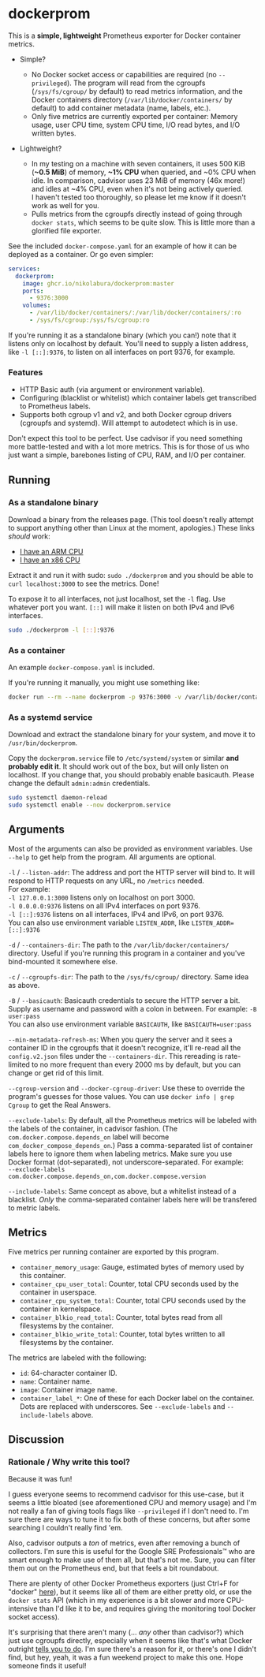 # dockerprom

This is a **simple, lightweight** Prometheus exporter for Docker container metrics.

- Simple?
    - No Docker socket access or capabilities are required (no `--privileged`). The program will read from the cgroupfs (`/sys/fs/cgroup/` by default) to read metrics information, and the Docker containers directory (`/var/lib/docker/containers/` by default) to add container metadata (name, labels, etc.).
    - Only five metrics are currently exported per container: Memory usage, user CPU time, system CPU time, I/O read bytes, and I/O written bytes.

- Lightweight?
    - In my testing on a machine with seven containers, it uses 500 KiB (**~0.5 MiB**) of memory, **~1% CPU** when queried, and ~0% CPU when idle. In comparison, cadvisor uses 23 MiB of memory (46x more!) and idles at ~4% CPU, even when it's not being actively queried. \
    I haven't tested too thoroughly, so please let me know if it doesn't work as well for you.
    - Pulls metrics from the cgroupfs directly instead of going through `docker stats`, which seems to be quite slow. This is little more than a glorified file exporter.

See the included `docker-compose.yaml` for an example of how it can be deployed as a container. Or go even simpler:

```yaml
services:
  dockerprom:
    image: ghcr.io/nikolabura/dockerprom:master
    ports:
      - 9376:3000
    volumes:
      - /var/lib/docker/containers/:/var/lib/docker/containers/:ro
      - /sys/fs/cgroup:/sys/fs/cgroup:ro
```

If you're running it as a standalone binary (which you can!) note that it listens only on localhost by default. You'll need to supply a listen address, like `-l [::]:9376`, to listen on all interfaces on port 9376, for example.

### Features

- HTTP Basic auth (via argument or environment variable).
- Configuring (blacklist or whitelist) which container labels get transcribed to Prometheus labels.
- Supports both cgroup v1 and v2, and both Docker cgroup drivers (cgroupfs and systemd). Will attempt to autodetect which is in use.

Don't expect this tool to be perfect. Use cadvisor if you need something more battle-tested and with a lot more metrics. This is for those of us who just want a simple, barebones listing of CPU, RAM, and I/O per container.

## Running

### As a standalone binary

Download a binary from the releases page. (This tool doesn't really attempt to support anything other than Linux at the moment, apologies.) These links *should* work:

- [I have an ARM CPU](https://github.com/nikolabura/dockerprom/releases/latest/download/dockerprom-aarch64-unknown-linux-musl.tar.gz)
- [I have an x86 CPU](https://github.com/nikolabura/dockerprom/releases/latest/download/dockerprom-x86_64-unknown-linux-musl.tar.gz)

Extract it and run it with sudo: `sudo ./dockerprom` and you should be able to `curl localhost:3000` to see the metrics. Done!

To expose it to all interfaces, not just localhost, set the `-l` flag. Use whatever port you want. `[::]` will make it listen on both IPv4 and IPv6 interfaces.

```bash
sudo ./dockerprom -l [::]:9376
```

### As a container

An example `docker-compose.yaml` is included.

If you're running it manually, you might use something like:

```bash
docker run --rm --name dockerprom -p 9376:3000 -v /var/lib/docker/containers/:/conts:ro -v /sys/fs/cgroup:/cgfs:ro ghcr.io/nikolabura/dockerprom:master -d /conts -c /cgfs
```

### As a systemd service

Download and extract the standalone binary for your system, and move it to `/usr/bin/dockerprom`.

Copy the `dockerprom.service` file to `/etc/systemd/system` or similar **and probably edit it**. It should work out of the box, but will only listen on localhost. If you change that, you should probably enable basicauth. Please change the default `admin:admin` credentials.

```bash
sudo systemctl daemon-reload
sudo systemctl enable --now dockerprom.service
```

## Arguments

Most of the arguments can also be provided as environment variables. Use `--help` to get help from the program. All arguments are optional.

`-l` / `--listen-addr`: The address and port the HTTP server will bind to. It will respond to HTTP requests on any URL, no `/metrics` needed.  
For example:  
`-l 127.0.0.1:3000` listens only on localhost on port 3000.  
`-l 0.0.0.0:9376` listens on all IPv4 interfaces on port 9376.  
`-l [::]:9376` listens on all interfaces, IPv4 and IPv6, on port 9376.  
You can also use environment variable `LISTEN_ADDR`, like `LISTEN_ADDR=[::]:9376`

`-d` / `--containers-dir`: The path to the `/var/lib/docker/containers/` directory. Useful if you're running this program in a container and you've bind-mounted it somewhere else.

`-c` / `--cgroupfs-dir`: The path to the `/sys/fs/cgroup/` directory. Same idea as above.

`-B` / `--basicauth`: Basicauth credentials to secure the HTTP server a bit. Supply as username and password with a colon in between. For example: `-B user:pass`  
You can also use environment variable `BASICAUTH`, like `BASICAUTH=user:pass`

`--min-metadata-refresh-ms`: When you query the server and it sees a container ID in the cgroupfs that it doesn't recognize, it'll re-read all the `config.v2.json` files under the `--containers-dir`. This rereading is rate-limited to no more frequent than every 2000 ms by default, but you can change or get rid of this limit.

`--cgroup-version` and `--docker-cgroup-driver`: Use these to override the program's guesses for those values. You can use `docker info | grep Cgroup` to get the Real Answers.

`--exclude-labels`: By default, all the Prometheus metrics will be labeled with the labels of the container, in cadvisor fashion. (The `com.docker.compose.depends_on` label will become `com_docker_compose_depends_on`.) Pass a comma-separated list of container labels here to ignore them when labeling metrics. Make sure you use Docker format (dot-separated), not underscore-separated. For example:  
`--exclude-labels com.docker.compose.depends_on,com.docker.compose.version`

`--include-labels`: Same concept as above, but a whitelist instead of a blacklist. *Only* the comma-separated container labels here will be transfered to metric labels.


## Metrics

Five metrics per running container are exported by this program.

- `container_memory_usage`: Gauge, estimated bytes of memory used by this container.
- `container_cpu_user_total`: Counter, total CPU seconds used by the container in userspace.
- `container_cpu_system_total`: Counter, total CPU seconds used by the container in kernelspace.
- `container_blkio_read_total`: Counter, total bytes read from all filesystems by the container.
- `container_blkio_write_total`: Counter, total bytes written to all filesystems by the container.

The metrics are labeled with the following:

- `id`: 64-character container ID.
- `name`: Container name.
- `image`: Container image name.
- `container_label_*`: One of these for each Docker label on the container. Dots are replaced with underscores. See `--exclude-labels` and `--include-labels` above.


## Discussion

### Rationale / Why write this tool?

Because it was fun!

I guess everyone seems to recommend cadvisor for this use-case, but it seems a little bloated (see aforementioned CPU and memory usage) and I'm not really a fan of giving tools flags like `--privileged` if I don't need to. I'm sure there are ways to tune it to fix both of these concerns, but after some searching I couldn't really find 'em.

Also, cadvisor outputs a *ton* of metrics, even after removing a bunch of collectors. I'm sure this is useful for the Google SRE Professionals™ who are smart enough to make use of them all, but that's not me. Sure, you can filter them out on the Prometheus end, but that feels a bit roundabout.

There are plenty of other Docker Prometheus exporters (just Ctrl+F for "docker" [here](https://github.com/prometheus/prometheus/wiki/Default-port-allocations)), but it seems like all of them are either pretty old, or use the `docker stats` API (which in my experience is a bit slower and more CPU-intensive than I'd like it to be, and requires giving the monitoring tool Docker socket access).

It's surprising that there aren't many (... *any* other than cadvisor?) which just use cgroupfs directly, especially when it seems like that's what Docker outright [tells you to do](https://docs.docker.com/config/containers/runmetrics/#control-groups). I'm sure there's a reason for it, or there's one I didn't find, but hey, yeah, it was a fun weekend project to make this one. Hope someone finds it useful!

